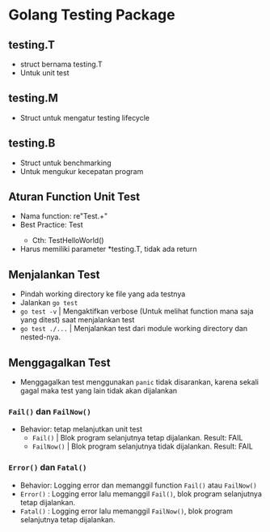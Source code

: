 # Golang Testing Package

## testing.T
- struct bernama testing.T
- Untuk unit test

## testing.M
- Struct untuk mengatur testing lifecycle

## testing.B
- Struct untuk benchmarking
- Untuk mengukur kecepatan program

## Aturan Function Unit Test
- Nama function: re"Test.+"
- Best Practice: Test<Nama Function>
  - Cth: TestHelloWorld()
- Harus memiliki parameter *testing.T, tidak ada return

## Menjalankan Test
- Pindah working directory ke file yang ada testnya
- Jalankan `go test`
- `go test -v` | Mengaktifkan verbose (Untuk melihat function mana saja yang ditest) saat menjalankan test
- `go test ./...` | Menjalankan test dari module working directory dan nested-nya.


## Menggagalkan Test
- Menggagalkan test menggunakan `panic` tidak disarankan, karena sekali gagal maka test yang lain tidak akan dijalankan

### `Fail()` dan `FailNow()`
- Behavior: tetap melanjutkan unit test
  - `Fail()` | Blok program selanjutnya tetap dijalankan. Result: FAIL
  - `FailNow()` | Blok program selanjutnya tidak dijalankan. Result: FAIL

### `Error()` dan `Fatal()`
- Behavior: Logging error dan memanggil function `Fail()` atau `FailNow()`
- `Error()` : Logging error lalu memanggil `Fail()`, blok program selanjutnya tetap dijalankan.
- `Fatal()` : Logging error lalu memanggil `FailNow()`, blok program selanjutnya tetap dijalankan.

